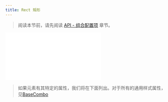 ```yaml
---
title: Rect 矩形
---
```


> 阅读本节前，请先阅读 [API - 组合配置项](/api/elements/combos/base-combo) 章节。

<embed src="@/common/api/elements/combos/rect-combo.md"></embed>

> 如果元素有其特定的属性，我们将在下面列出。对于所有的通用样式属性，见[BaseCombo](./BaseCombo.zh.md)

